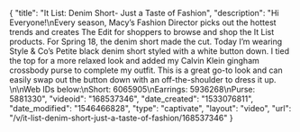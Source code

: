 {
    "title": "It List: Denim Short- Just a Taste of Fashion",
    "description": "Hi Everyone!\nEvery season, Macy’s Fashion Director picks out the hottest trends and creates The Edit for shoppers to browse and shop the It List products. For Spring 18, the denim short made the cut. Today I’m wearing Style & Co’s Petite black denim short styled with a white button down. I tied the top for a more relaxed look and added my Calvin Klein gingham crossbody purse to complete my outfit. This is a great go-to look and can easily swap out the button down with an off-the-shoulder to dress it up. \n\nWeb IDs below:\nShort: 6065905\nEarrings: 5936268\nPurse: 5881330",
    "videoid": "168537346",
    "date_created": "1533076811",
    "date_modified": "1546466828",
    "type": "captivate",
    "layout": "video",
    "url": "\/v\/it-list-denim-short-just-a-taste-of-fashion\/168537346"
}
